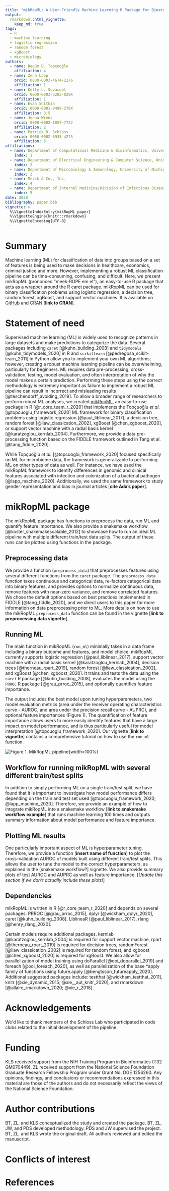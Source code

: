 ```yaml
---
title: "mikRopML: A User-Friendly Machine Learning R Package for Binary Classification Problems"
output: 
  rmarkdown::html_vignette:
    keep_md: true
tags:
  - R
  - machine learning
  - logistic regression
  - random forest
  - xgBoost
  - microbiology
authors:
  - name: Begüm D. Topçuoğlu
    affiliation: 4
  - name: Zena Lapp
    orcid: 0000-0003-4674-2176
    affiliation: 1
  - name: Kelly L. Sovacool
    orcid: 0000-0003-3283-829X
    affiliation: 1
  - name: Evan Snitkin
    orcid: 0000-0001-8409-278X
    affiliation: 3;5
  - name: Jenna Wiens
    orcid: 0000-0002-1057-7722
    affiliation: 2
  - name: Patrick D. Schloss
    orcid: 0000-0002-6935-4275
    affiliation: 3
affiliations:
  - name: Department of Computational Medicine & Bioinformatics, University of Michigan
    index: 1
  - name: Department of Electrical Engineering & Computer Science, University of Michigan
    index: 2
  - name: Department of Microbiology & Immunology, University of Michigan
    index: 3
  - name: Merck & Co., Inc.
    index: 4
  - name: Department of Internal Medicine/Division of Infectious Diseases, University of Michigan
    index: 5
date: 2020
bibliography: paper.bib
vignette: >
  %\VignetteIndexEntry{mikRopML paper}
  %\VignetteEngine{knitr::rmarkdown}
  %\VignetteEncoding{UTF-8}
---
```





# Summary

Machine learning (ML) for classification of data into groups based on a set of features is being used to make decisions in healthcare, economics, criminal justice and more. 
However, implementing a robust ML classification pipeline can be time-consuming, confusing, and difficult. 
Here, we present mikRopML (prononced "meek-ROPE em el"), an easy-to-use R package that acts as a wrapper around the R caret package.
mikRopML can be used for binary classification problems using logistic regression, a decision tree, random forest, xgBoost, and support vector machines.
It is available on [GitHub](https://github.com/SchlossLab/mikRopML/) and CRAN [**link to CRAN**]. 

# Statement of need

Supervised machine learning (ML) is widely used to recognize patterns in large datasets and make predictions to categorize the data. 
Several packages including `caret` [@kuhn_building_2008] and `tidymodels` [@kuhn_tidymodels_2020] in R and `scikitlearn` [@pedregosa_scikit-learn_2011] in Python allow you to implement your own ML algorithms; however, creating a robust machine learning pipeline can be overwhelming, particularly for beginners. 
ML requires data pre-processing, cross-validation, testing, model evaluation, and often interpretation of why the model makes a certain prediction. 
Performing these steps using the correct methodology is extremely important as failure to implement a robust ML pipeline can result in incorrect and misleading results [@teschendorff_avoiding_2019]. 
To allow a broader range of researchers to perform robust ML analyses, we created [mikRopML](https://github.com/SchlossLab/mikRopML/), an easy-to-use package in R [@r_core_team_r_2020] that implements the Topçuoğlu _et al._ [@topcuoglu_framework_2020] ML framework for binary classification problems using logistic regression [@paul_liblinear_2017], a decision tree, random forest [@liaw_classication_2002], xgBoost [@chen_xgboost_2020], or support vector machine with a radial basis kernel [@karatzoglou_kernlab_2004]. 
Furthermore, we provide a data pre-processing function based on the FIDDLE framework outlined in Tang et al. [@tang_fiddle_2020].

While Topçuoğlu _et al._ [@topcuoglu_framework_2020] focused specifically on ML for microbiome data, the framework is generalizable to performing ML on other types of data as well. 
For instance, we have used the mikRopML framework to identify differences in genomic and clinical features associated with infection and colonization of a bacterial pathogen [@lapp_machine_2020]. 
Additionally, we used the same framework to study gender representation and bias in journal articles [**cite Ada’s paper**]. 


# mikRopML package

The mikRopML package has functions to preprocess the data, run ML and quantify feature importance. 
We also provide a snakemake workflow [@koster_snakemakescalable_2012] to showcase how to run an ideal ML pipeline with multiple different train/test data splits.
The output of these runs can be plotted using functions in the package.

## Preprocessing data

We provide a function (`preprocess_data`) that preprocesses features using several different functions from the `caret` package. 
The `preprocess_data` function takes continuous and categorical data, re-factors categorical data into binary features, and provides options to normalize continuous data, remove features with near-zero variance, and remove correlated features. 
We chose the default options based on best practices implemented in FIDDLE [@tang_fiddle_2020], and we direct users to this paper for more information on data preprocessing prior to ML. 
More details on how to use the mikRopML `preprocess_data` function can be found in the vignette [**link to preprocessing data vignette**].

## Running ML

<!-- TODO: add decision tree -->
The main function in mikRopML (`run_ml`) minimally takes in a data frame including a binary outcome and features, and model choice. mikRopML currently supports logistic regression [@paul_liblinear_2017], support vector machine with a radial basis kernel [@karatzoglou_kernlab_2004], decision trees [@therneau_rpart_2019], random forest [@liaw_classication_2002], and xgBoost [@chen_xgboost_2020]. 
It trains and tests the data using the `caret` R package [@kuhn_building_2008], evaluates the model using the `PRROC` R package [@grau_prroc_2015], and optionally quantifies feature importance.
<!-- should we add something in about splitting into train/test sets based on group? not sure it's super important to include here, although it's a nice feature -->
The output includes the best model upon tuning hyperparameters, two model evaluation metrics (area under the receiver operating characteristics curve - AUROC, and area under the precision recall curve - AUPRC), and optional feature importances (Figure 1). 
The quantification of feature importance allows users to more easily identify features that have a large impact on model performance, and is thus particularly useful for model interpretation [@topcuoglu_framework_2020]. 
Our vignette [**link to vignette**] contains a comprehensive tutorial on how to use the `run_ml` function.

![Figure 1. MikRopML pipeline](mikRopML-pipeline.png){width=100%}

## Workflow for running mikRopML with several different train/test splits

In addition to simply performing ML on a single train/test split, we have found that it is important to investigate how model performance differs depending on the train and test set used [@topcuoglu_framework_2020; @lapp_machine_2020]. 
Therefore, we provide an example of how to integrate mikRopML into a snakemake workflow [**link to snakemake workflow example**] that runs machine learning 100 times and outputs summary information about model performance and feature importance.

## Plotting ML results

One particularly important aspect of ML is hyperparameter tuning. 
Therefore, we provide a function (**insert name of function**) to plot the cross-validation AUROC of models built using different train/test splits. 
This allows the user to tune the model to the correct hyperparameters, as explained in the [snakemake workflow?] vignette.
We also provide summary plots of test AUROC and AUPRC as well as feature importance.
[*Update this section if we don't actually include these plots!*]

## Dependencies

mikRopML is written in R [@r_core_team_r_2020] and depends on several packages: PRROC [@grau_prroc_2015], dplyr [@wickham_dplyr_2020], caret [@kuhn_building_2008], LiblineaR [@paul_liblinear_2017], rlang [@henry_rlang_2020]. 
<!-- do we need to list all these? -->
Certain models require additional packages. 
kernlab [@karatzoglou_kernlab_2004] is required for support vector machine, rpart [@therneau_rpart_2019] is required for decision trees, randomForest [@liaw_classication_2002] is required for random forest, and xgboost [@chen_xgboost_2020] is required for xgBoost. 
We also allow for parallelization of model training using doParallel [@ooi_doparallel_2019] and foreach [@ooi_foreach_2020], as well as parallelization of the base *apply family of functions using future.apply [@bengtsson_futureapply_2020].
Additional suggested packages include: testthat [@wickham_testthat_2011], knitr [@xie_dynamic_2015; @xie__aut_knitr_2020], and rmarkdown [@allaire_rmarkdown_2020; @xie_r_2018].

# Acknowledgements

We'd like to thank members of the Schloss Lab who participated in code clubs related to the initial development of the pipeline. 

# Funding
<!--TODO Others add funding if needed -->
KLS received support from the NIH Training Program in Bioinformatics (T32 GM070449).
ZL received support from the National Science Foundation Graduate Research Fellowship Program under Grant No. DGE 1256260. 
Any opinions, findings, and conclusions or recommendations expressed in this material are those of the authors and do not necessarily reflect the views of the National Science Foundation.

# Author contributions

BT, ZL, and KLS conceptualized the study and created the package. 
BT, ZL, JW, and PDS developed methodology. 
PDS and JW supervised the project. 
BT, ZL, and KLS wrote the original draft. 
All authors reviewed and edited the manuscript.

# Conflicts of interest
<!--TODO Add conflicts of interest here -->

# References
